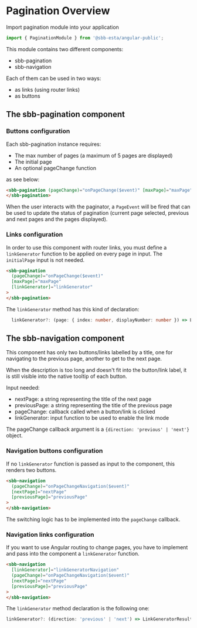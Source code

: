 # Pagination Overview

Import pagination module into your application

```ts
import { PaginationModule } from '@sbb-esta/angular-public';
```

This module contains two different components:

- sbb-pagination
- sbb-navigation

Each of them can be used in two ways:

- as links (using router links)
- as buttons

## The sbb-pagination component

### Buttons configuration

Each sbb-pagination instance requires:

- The max number of pages (a maximum of 5 pages are displayed)
- The initial page
- An optional pageChange function

as see below:

```html
<sbb-pagination (pageChange)="onPageChange($event)" [maxPage]="maxPage" [initialPage]="initialPage">
</sbb-pagination>
```

When the user interacts with the paginator, a `PageEvent` will be fired that can be used to update the status of pagination (current page selected, previous and next pages and the pages displayed).

### Links configuration

In order to use this component with router links, you must define a `linkGenerator` function to be applied on every page in input. The `initialPage` input is not needed.

```html
<sbb-pagination
  (pageChange)="onPageChange($event)"
  [maxPage]="maxPage"
  [linkGenerator]="linkGenerator"
>
</sbb-pagination>
```

The `linkGenerator` method has this kind of declaration:

```ts
  linkGenerator?: (page: { index: number, displayNumber: number }) => LinkGeneratorResult
```

## The sbb-navigation component

This component has only two buttons/links labelled by a title, one for navigating to the previous page, another to get to the next page.

When the description is too long and doesn't fit into the button/link label, it is still visible into the native tooltip of each button.

Input needed:

- nextPage: a string representing the title of the next page
- previousPage: a string representing the title of the previous page
- pageChange: callback called when a button/link is clicked
- linkGenerator: input function to be used to enable the link mode

The pageChange callback argument is a `{direction: 'previous' | 'next'}` object.

### Navigation buttons configuration

If no `linkGenerator` function is passed as input to the component, this renders two buttons.

```html
<sbb-navigation
  (pageChange)="onPageChangeNavigation($event)"
  [nextPage]="nextPage"
  [previousPage]="previousPage"
>
</sbb-navigation>
```

The switching logic has to be implemented into the `pageChange` callback.

### Navigation links configuration

If you want to use Angular routing to change pages, you have to implement and pass into the component a `linkGenerator` function.

```html
<sbb-navigation
  [linkGenerator]="linkGeneratorNavigation"
  (pageChange)="onPageChangeNavigation($event)"
  [nextPage]="nextPage"
  [previousPage]="previousPage"
>
</sbb-navigation>
```

The `linkGenerator` method declaration is the following one:

```ts
linkGenerator?: (direction: 'previous' | 'next') => LinkGeneratorResult;
```
